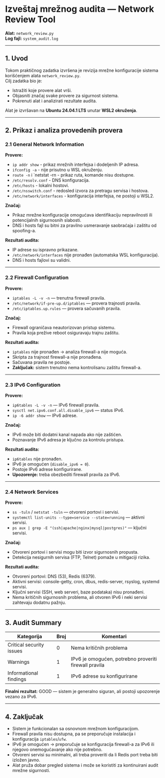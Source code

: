 # Izveštaj mrežnog audita — Network Review Tool

**Alat:** `network_review.py`  
**Log fajl:** `system_audit.log`

---

## 1. Uvod

Tokom praktičnog zadatka izvršena je revizija mrežne konfiguracije sistema korišćenjem alata `network_review.py`.  
Cilj zadatka bio je:

- Istražiti koje provere alat vrši.
- Objasniti značaj svake provere za sigurnost sistema.
- Pokrenuti alat i analizirati rezultate audita.

Alat je izvršavan na **Ubuntu 24.04.1 LTS** unutar **WSL2 okruženja**.

---

## 2. Prikaz i analiza provedenih provera

### 2.1 General Network Information

**Provere:**

- `ip addr show` - prikaz mrežnih interfejsa i dodeljenih IP adresa.
- `ifconfig -a` - nije prisutno u WSL okruženju.
- `route -n` i `netstat -rn - prikaz ruta, komande nisu dostupne.
- `/etc/resolv.conf` - DNS konfiguracija.
- `/etc/hosts` - lokalni hostovi.
- `/etc/nsswitch.conf` - redosled izvora za pretragu servisa i hostova.
- `/etc/network/interfaces` - konfiguracija interfejsa, ne postoji u WSL2.

**Značaj:**

- Prikaz mrežne konfiguracije omogućava identifikaciju nepravilnosti ili potencijalnih sigurnosnih slabosti.
- DNS i hosts fajl su bitni za pravilno usmeravanje saobraćaja i zaštitu od spoofing-a.

**Rezultati audita:**

- IP adrese su ispravno prikazane.
- `/etc/network/interfaces` nije pronađen (automatska WSL konfiguracija).
- DNS i hosts fajlovi su validni.

---

### 2.2 Firewall Configuration

**Provere:**

- `iptables -L -v -n` — trenutna firewall pravila.
- `/etc/network/if-pre-up.d/iptables` — provera trajnosti pravila.
- `/etc/iptables.up.rules` — provera sačuvanih pravila.

**Značaj:**

- Firewall ograničava neautorizovan pristup sistemu.
- Pravila koja prežive reboot osiguravaju trajnu zaštitu.

**Rezultati audita:**

- `iptables` nije pronađen → analiza firewall-a nije moguća.
- Skripta za trajnost firewall-a nije pronađena.
- Sačuvana pravila ne postoje.
- **Zaključak:** sistem trenutno nema kontrolisanu zaštitu firewall-a.

---

### 2.3 IPv6 Configuration

**Provere:**

- `ip6tables -L -v -n` — IPv6 firewall pravila.
- `sysctl net.ipv6.conf.all.disable_ipv6` — status IPv6.
- `ip -6 addr show` — IPv6 adrese.

**Značaj:**

- IPv6 može biti dodatni kanal napada ako nije zaštićen.
- Poznavanje IPv6 adresa je ključno za kontrolu pristupa.

**Rezultati audita:**

- `ip6tables` nije pronađen.
- IPv6 je omogućen (`disable_ipv6 = 0`).
- Postoje IPv6 adrese konfigurirane.
- **Upozorenje:** treba obezbediti firewall pravila za IPv6.

---

### 2.4 Network Services

**Provere:**

- `ss -tuln` / `netstat -tuln` — otvoreni portovi i servisi.
- `systemctl list-units --type=service --state=running` — aktivni servisi.
- `ps aux | grep -E "(ssh|apache|nginx|mysql|postgres)"` — ključni servisi.

**Značaj:**

- Otvoreni portovi i servisi mogu biti izvor sigurnosnih propusta.
- Detekcija nesigurnih servisa (FTP, Telnet) pomaže u mitigaciji rizika.

**Rezultati audita:**

- Otvoreni portovi: DNS (53), Redis (6379).
- Aktivni servisi: console-getty, cron, dbus, redis-server, rsyslog, systemd servisi.
- Ključni servisi (SSH, web serveri, baze podataka) nisu pronađeni.
- Nema kritičnih sigurnosnih problema, ali otvoren IPv6 i neki servisi zahtevaju dodatnu pažnju.

---

## 3. Audit Summary

| Kategorija | Broj | Komentari |
|------------|-----|-----------|
| Critical security issues | 0 | Nema kritičnih problema |
| Warnings | 1 | IPv6 je omogućen, potrebno proveriti firewall pravila |
| Informational findings | 1 | IPv6 adrese su konfigurirane |

**Finalni rezultat:** GOOD — sistem je generalno siguran, ali postoji upozorenje vezano za IPv6.

---

## 4. Zaključak 

- Sistem je funkcionalan sa osnovnom mrežnom konfiguracijom.
- Firewall pravila nisu dostupna, pa se preporučuje instalacija i konfiguracija `iptables`/`ufw`.
- IPv6 je omogućen → preporučuje se konfiguracija firewall-a za IPv6 ili njegovo onemogućavanje ako nije potrebno.
- Otvoreni servisi su minimalni, ali treba proveriti da li Redis port treba biti izložen javno.
- Alat pruža dobar pregled sistema i može se koristiti za kontinuirani audit mrežne sigurnosti.



